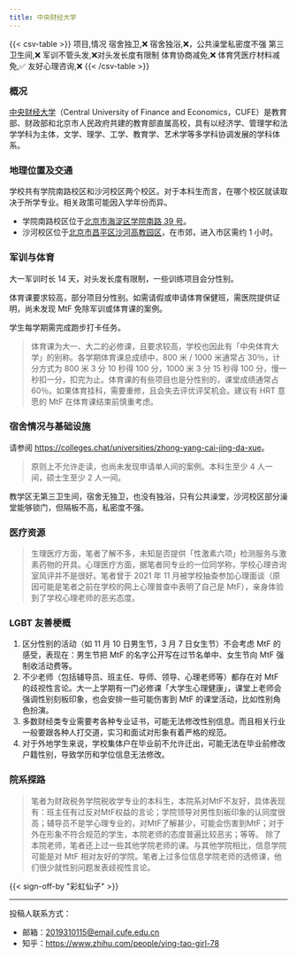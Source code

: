 ```yaml
---
title: 中央财经大学
---
```


{{< csv-table >}}
项目,情况
宿舍独卫,❌
宿舍独浴,❌，公共澡堂私密度不强
第三卫生间,❌
军训不管头发,❌对头发长度有限制
体育协商减免,❌
体育凭医疗材料减免,✅
友好心理咨询,❌
{{< /csv-table >}}

### 概况

[中央财经大学](https://www.cufe.edu.cn/)（Central University of Finance and Economics，CUFE）是教育部、财政部和北京市人民政府共建的教育部直属高校，具有以经济学、管理学和法学学科为主体，文学、理学、工学、教育学、艺术学等多学科协调发展的学科体系。

### 地理位置及交通

学校共有学院南路校区和沙河校区两个校区。对于本科生而言，在哪个校区就读取决于所学专业。相关政策可能因入学年份而异。

- 学院南路校区位于[北京市海淀区学院南路 39 号](https://amap.com/place/B000A6EA36)。
- 沙河校区位于[北京市昌平区沙河高教园区](https://amap.com/place/B000A85ZAP)，在市郊，进入市区需约 1 小时。

### 军训与体育

大一军训时长 14 天，对头发长度有限制，一些训练项目会分性别。

体育课要求较高，部分项目分性别。如需请假或申请体育保健班，需医院提供证明，尚未发现 MtF 免除军训或体育课的案例。

学生每学期需完成跑步打卡任务。

> 体育课为大一、大二的必修课，且要求较高，学校也因此有「中央体育大学」的别称。各学期体育课总成绩中，800 米 / 1000 米通常占 30％，计分方式为 800 米 3 分 10 秒得 100 分，1000 米 3 分 15 秒得 100 分，慢一秒扣一分，扣完为止。体育课的有些项目也是分性别的，课堂成绩通常占 60％。如果体育挂科，需要重修，且会失去评优评奖机会。建议有 HRT 意愿的 MtF 在体育课结束前慎重考虑。

### 宿舍情况与基础设施

请参阅 <https://colleges.chat/universities/zhong-yang-cai-jing-da-xue>。

> 原则上不允许走读，也尚未发现申请单人间的案例。本科生至少 4 人一间，硕士生至少 2 人一间。

教学区无第三卫生间，宿舍无独卫，也没有独浴，只有公共澡堂，沙河校区部分澡堂能够锁门，但隔板不高，私密度不强。

### 医疗资源

> 生理医疗方面，笔者了解不多，未知是否提供「性激素六项」检测服务与激素药物的开具。心理医疗方面，据笔者同专业的一位同学称，学校心理咨询室风评并不是很好。笔者曾于 2021 年 11 月被学校抽查参加心理面谈（原因可能是笔者之前在学校的网上心理普查中表明了自己是 MtF），亲身体验到了学校心理老师的恶劣态度。

### LGBT 友善梗概

1. 区分性别的活动（如 11 月 10 日男生节，3 月 7 日女生节）不会考虑 MtF 的感受，表现在：男生节把 MtF 的名字公开写在过节名单中、女生节向 MtF 强制收活动费等。
1. 不少老师（包括辅导员、班主任、导师、领导、心理老师等）都存在对 MtF 的歧视性言论。大一上学期有一门必修课「大学生心理健康」，课堂上老师会强调性别刻板印象，也会安排一些可能伤害到 MtF 的课堂活动，比如性别角色扮演。
1. 多数财经类专业需要考各种专业证书，可能无法修改性别信息。而且相关行业一般要跟各种人打交道，实习和面试对形象有着严格的规范。
1. 对于外地学生来说，学校集体户在毕业前不允许迁出，可能无法在毕业前修改户籍性别，导致学历和学位信息无法修改。

### 院系探路

> 笔者为财政税务学院税收学专业的本科生，本院系对MtF不友好，具体表现有：班主任有过反对MtF权益的言论；学院领导对男性刻板印象的认同度很高；辅导员不是学心理专业的，对MtF了解甚少，可能会伤害到MtF；对于外在形象不符合规范的学生，本院老师的态度普遍比较恶劣；等等。
> 除了本院老师，笔者还上过一些其他学院老师的课。与其他学院相比，信息学院可能是对 MtF 相对友好的学院。笔者上过多位信息学院老师的选修课，他们很少就性别问题发表歧视性言论。

{{< sign-off-by "彩虹仙子" >}}

<hr>

投稿人联系方式：

- 邮箱：<2019310115@email.cufe.edu.cn>
- 知乎：<https://www.zhihu.com/people/ying-tao-girl-78>
